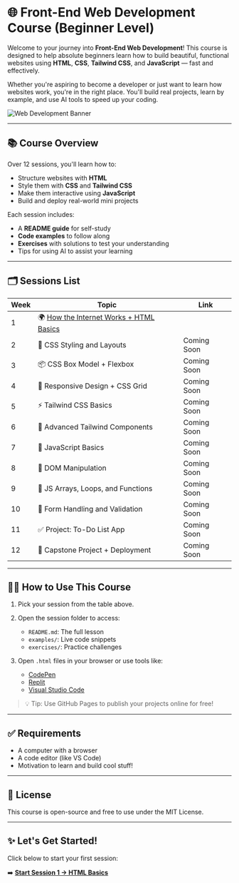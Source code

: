# 🌐 Front-End Web Development Course (Beginner Level)

Welcome to your journey into **Front-End Web Development**! This course is designed to help absolute beginners learn how to build beautiful, functional websites using **HTML**, **CSS**, **Tailwind CSS**, and **JavaScript** — fast and effectively.

Whether you're aspiring to become a developer or just want to learn how websites work, you're in the right place. You'll build real projects, learn by example, and use AI tools to speed up your coding.

![Web Development Banner](https://upload.wikimedia.org/wikipedia/commons/3/38/HTML5_Badge.svg)

---

## 📚 Course Overview

Over 12 sessions, you'll learn how to:
- Structure websites with **HTML**
- Style them with **CSS** and **Tailwind CSS**
- Make them interactive using **JavaScript**
- Build and deploy real-world mini projects

Each session includes:
- A **README guide** for self-study
- **Code examples** to follow along
- **Exercises** with solutions to test your understanding
- Tips for using AI to assist your learning

---

## 🗂️ Sessions List

| Week | Topic | Link |
|------|-------|------|
| 1 | 🌍 [How the Internet Works + HTML Basics](./session-01-html/README.md) |
| 2 | 🎨 CSS Styling and Layouts | Coming Soon |
| 3 | 📦 CSS Box Model + Flexbox | Coming Soon |
| 4 | 📱 Responsive Design + CSS Grid | Coming Soon |
| 5 | ⚡ Tailwind CSS Basics | Coming Soon |
| 6 | 🧩 Advanced Tailwind Components | Coming Soon |
| 7 | 🧠 JavaScript Basics | Coming Soon |
| 8 | 🔧 DOM Manipulation | Coming Soon |
| 9 | 🔁 JS Arrays, Loops, and Functions | Coming Soon |
|10 | 📝 Form Handling and Validation | Coming Soon |
|11 | ✅ Project: To-Do List App | Coming Soon |
|12 | 🚀 Capstone Project + Deployment | Coming Soon |

---

## 🧑‍🎓 How to Use This Course

1. Pick your session from the table above.
2. Open the session folder to access:
   - `README.md`: The full lesson
   - `examples/`: Live code snippets
   - `exercises/`: Practice challenges

3. Open `.html` files in your browser or use tools like:
   - [CodePen](https://codepen.io/)
   - [Replit](https://replit.com/)
   - [Visual Studio Code](https://code.visualstudio.com/)

> 💡 Tip: Use GitHub Pages to publish your projects online for free!

---

## ✅ Requirements
- A computer with a browser
- A code editor (like VS Code)
- Motivation to learn and build cool stuff!

---

## 📎 License
This course is open-source and free to use under the MIT License.

---

## ✨ Let's Get Started!
Click below to start your first session:

➡️ **[Start Session 1 → HTML Basics](./session-01-html/README.md)**
